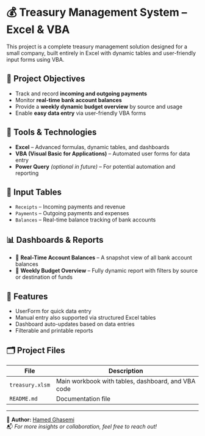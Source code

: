 # 💰 Treasury Management System – Excel & VBA

This project is a complete treasury management solution designed for a small company, built entirely in Excel with dynamic tables and user-friendly input forms using VBA.

## 🎯 Project Objectives

- Track and record **incoming and outgoing payments**
- Monitor **real-time bank account balances**
- Provide a **weekly dynamic budget overview** by source and usage
- Enable **easy data entry** via user-friendly VBA forms

## 🧰 Tools & Technologies

- **Excel** – Advanced formulas, dynamic tables, and dashboards
- **VBA (Visual Basic for Applications)** – Automated user forms for data entry
- **Power Query** *(optional in future)* – For potential automation and reporting

## 🧾 Input Tables

- `Receipts` – Incoming payments and revenue
- `Payments` – Outgoing payments and expenses
- `Balances` – Real-time balance tracking of bank accounts

## 📊 Dashboards & Reports

- 📌 **Real-Time Account Balances** – A snapshot view of all bank account balances
- 📅 **Weekly Budget Overview** – Fully dynamic report with filters by source or destination of funds

## 🧩 Features

- UserForm for quick data entry
- Manual entry also supported via structured Excel tables
- Dashboard auto-updates based on data entries
- Filterable and printable reports

## 🗂 Project Files

| File | Description |
|------|-------------|
| `treasury.xlsm` | Main workbook with tables, dashboard, and VBA code |
| `README.md` | Documentation file |

---

🔗 **Author:** [Hamed Ghasemi](https://github.com/hamedghasemi2010)  
📬 *For more insights or collaboration, feel free to reach out!*
